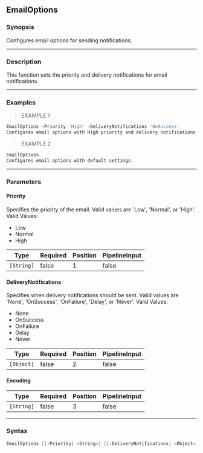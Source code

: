 EmailOptions
------------

### Synopsis
Configures email options for sending notifications.

---

### Description

This function sets the priority and delivery notifications for email notifications.

---

### Examples
> EXAMPLE 1

```PowerShell
EmailOptions -Priority 'High' -DeliveryNotifications 'OnSuccess'
Configures email options with High priority and delivery notifications on success.
```
> EXAMPLE 2

```PowerShell
EmailOptions
Configures email options with default settings.
```

---

### Parameters
#### **Priority**
Specifies the priority of the email. Valid values are 'Low', 'Normal', or 'High'.
Valid Values:

* Low
* Normal
* High

|Type      |Required|Position|PipelineInput|
|----------|--------|--------|-------------|
|`[String]`|false   |1       |false        |

#### **DeliveryNotifications**
Specifies when delivery notifications should be sent. Valid values are 'None', 'OnSuccess', 'OnFailure', 'Delay', or 'Never'.
Valid Values:

* None
* OnSuccess
* OnFailure
* Delay
* Never

|Type      |Required|Position|PipelineInput|
|----------|--------|--------|-------------|
|`[Object]`|false   |2       |false        |

#### **Encoding**

|Type      |Required|Position|PipelineInput|
|----------|--------|--------|-------------|
|`[String]`|false   |3       |false        |

---

### Syntax
```PowerShell
EmailOptions [[-Priority] <String>] [[-DeliveryNotifications] <Object>] [[-Encoding] <String>] [<CommonParameters>]
```
